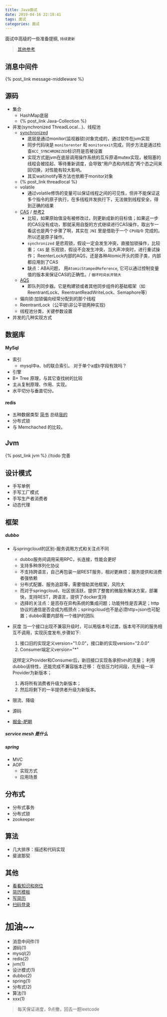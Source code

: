 ```yaml
---
title: Java面试
date: 2019-04-16 22:18:41
tags: 面试
categories: 面试
---
```

面试中高级的一些准备提纲, `持续更新`
<!--more-->
> [其他参考](http://nivelle.me/javaInterview/)
## 消息中间件 
{% post_link message-middleware %}

## 源码
- 集合
  - HashMap底层
  - {% post_link Java-Collection %}
- 并发(synchronized ThreadLocal...)、线程池
	- [synchronized](https://juejin.im/post/5b4eec7df265da0fa00a118f)
		- 底层是通过monitor(监视器锁)对象完成的，通过软件在jvm实现
		- 同步代码块是 `monitorenter` 和 `monitorexit`完成，同步方法是通过检查`ACC_SYNCHRONIZED`标识符是否被设置
		- 实现方式是jvm在底层调用操作系统的互斥原语mutex实现，被阻塞的线程会被挂起、等待重新调度，会导致“用户态和内核态”两个态之间来回切换，对性能有较大影响。
		- 其实wait/notify等方法也依赖于monitor对象
	- {% post_link threadlocal %}
    - volatile
    	- 通过volatile修饰的变量可以保证线程之间的可见性，但并不能保证这多个指令的原子执行，在多线程并发执行下，无法做到线程安全，得到正确的结果
	- [CAS](https://juejin.im/post/5a73cbbff265da4e807783f5) / [参考2](https://www.jianshu.com/p/fb6e91b013cc)
    	- 比较，如果原始值没有被修改过，则更新成新的目标值；如果这一步的CAS没有成功，那就采用自旋的方式继续进行CAS操作，取出乍一看这也是两个步骤了啊，其实在 `JNI` 里是借助于一个 `CPU指令` 完成的。所以还是原子操作。
    	- `synchronized` 是悲观锁，假设一定会发生冲突，直接加锁操作，比较重； `CAS` 是 乐观锁，假设不会发生冲突，当大声冲突时，进行重试操作； ReenterLock内部的AQS，还是各种Atomic开头的原子类，内部都应用到了CAS
    	- 缺点：ABA问题， 用`AtomicStampedReference`, 它可以通过控制变量值的版本来保证CAS的正确性。/ `循环时间长开销大`
	- [AQS](https://juejin.im/entry/5ae02a7c6fb9a07ac76e7b70)
    	- 即队列同步器。它是构建锁或者其他同步组件的基础框架（如ReentrantLock、ReentrantReadWriteLock、Semaphore等） 
    - 偏向锁:加锁偏向经常分配到的那个线程
    - ReentrantLock（公平锁\非公平锁两种实现)
	- 线程池分类，关键参数设置
- 并发的几种实现方式

## 数据库
#### MySql
- 索引 
	- mysql中a、b的联合索引。 对于单个a或b字段有效吗？
- 引擎
- B+ Tree 原理，与其它查找树的比较
- 主从复制原理、作用、实现。
- 水平切分与垂直切分。

#### redis
- 五种数据类型 [简书](https://www.jianshu.com/p/d645cebff386) 总结[我的](https://blog.csdn.net/ysw1132/article/details/88807203)
- 分布式锁
- 与 Memchached 的比较。

## Jvm
{% post_link jvm %} //todo 完善

## 设计模式
- 手写单例
- 手写工厂模式
- 手写生产者消费者
- 动态代理

## 框架
##### dubbo
- 与springcloud的区别-服务调用方式和关注点不同
  - dubbo服务间调用采用RPC，长连接，性能会更好
  - 支持多种序列化协议
  - 不支持跨语言，自己再包装一层REST服务，相对更麻烦；服务提供和消费者强依赖
  - 分布式配置、服务追踪等，需要借助其他框架，风险大
  - 而对于springcloud，社区很活跃，提供了整套的微服务解决方案，部署快，支持REST，跨语言，提供了docker支持
  - 选择的关注点：是否存在异构系统的集成问题；功能特性是否满足；http协议的通信是否会成为瓶颈点；springcloud也不是必须http+json也可配置；dubbo需要内部有一个维护的团队
- 灰度
  当一个接口出现不兼容升级时，可以用版本号过渡，版本号不同的服务相互不调用，实现灰度发布,步骤如下:
  1. 接口旧的实现定义version="1.0.0"，接口新的实现version="2.0.0"
  2. Consumer端定义version="*"
  
  这样定义Provider和Consumer后，新旧接口实现各承担`50%`的流量；
利用dubbo该特性，还能完成不兼容版本迁移：
  在低压力时间段，先升级一半Provider为新版本；
  1. 再将所有消费者升级为新版本；
  2. 然后将剩下的一半提供者升级为新版本。
- 限流、降级
- 源码
- [掘金-肥朝](https://juejin.im/search?query=%E8%82%A5%E6%9C%9D&type=all)

##### service mesh 是什么

##### spring
- MVC
- AOP
  - 实现方式
  - 应用场景

## 分布式
- 分布式事务
- 分布式锁
- zookeeper

## 算法
- 几大排序：描述和代码实现
- 斐波那契

## 其他
- [看看知识和岗位](https://github.com/CyC2018/)
- [简历模板](https://github.com/CyC2018/Markdown-Resume)
- [写简历](https://github.com/CyC2018/Backend-Interview-Guide/blob/master/doc/%E5%86%99%E5%A5%BD%E6%8A%80%E6%9C%AF%E7%AE%80%E5%8E%86.md)
- [扫码登录](https://github.com/CyC2018/Backend-Interview-Guide/blob/master/doc/%E6%89%AB%E4%BA%8C%E7%BB%B4%E7%A0%81%E7%99%BB%E5%BD%95%E8%BF%87%E7%A8%8B.md)


# 加油~~
- 消息中间件(1)
- 源码(1)
- mysql(2)
- redis(2)
- jvm(1)
- 设计模式(1)
- dubbo(2)
- spring(1)
- 分布式(2)
- 算法(1)
- xxx(1)
> 每天保证进度，9点撤，回去一题leetcode